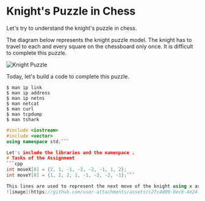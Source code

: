 # Knight's Puzzle in Chess

Let's try to understand the knight's puzzle in chess.

The diagram below represents the knight puzzle model. The knight has to travel to each and every square on the chessboard only once. It is difficult to complete this puzzle.

![Knight Puzzle](https://github.com/user-attachments/assets/77a4d7b0-f939-4f50-be3c-2faeeb8d9e5c)

Today, let's build a code to complete this puzzle.
```console
$ man ip link
$ man ip address
$ man ip netns
$ man netcat
$ man curl
$ man tcpdump
$ man tshark
```

```cpp
#include <iostream>
#include <vector>
using namespace std;```

Let's include the libraries and the namespace .
# Tasks of the Assignment
```cpp
int moveX[8] = {2, 1, -1, -2, -2, -1, 1, 2};
int moveY[8] = {1, 2, 2, 1, -1, -2, -2, -1};```

This lines are used to represent the next move of the knight using x axis and y axis , there are only 8 moves possible for the knight to move .
![image](https://github.com/user-attachments/assets/c27c4d09-0ec6-4e24-a0fa-7e2eb6072085)


